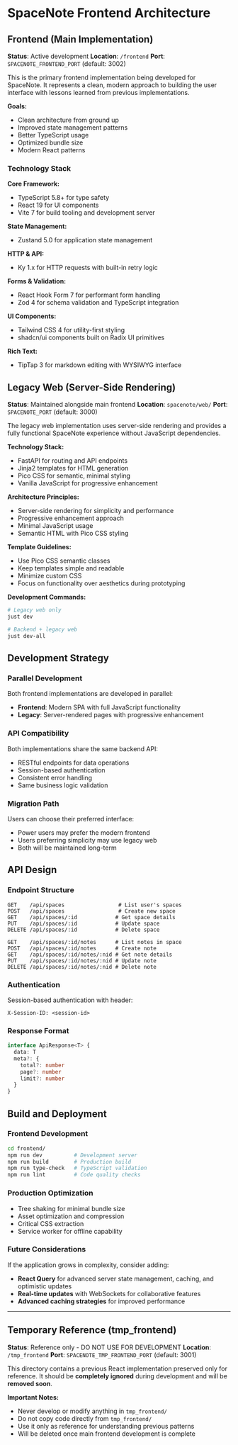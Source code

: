 # SpaceNote Frontend Architecture

## Frontend (Main Implementation)

**Status**: Active development
**Location**: `/frontend`
**Port**: `SPACENOTE_FRONTEND_PORT` (default: 3002)

This is the primary frontend implementation being developed for SpaceNote. It represents a clean, modern approach to building the user interface with lessons learned from previous implementations.

**Goals:**
- Clean architecture from ground up
- Improved state management patterns
- Better TypeScript usage
- Optimized bundle size
- Modern React patterns

### Technology Stack

**Core Framework:**
- TypeScript 5.8+ for type safety
- React 19 for UI components
- Vite 7 for build tooling and development server

**State Management:**
- Zustand 5.0 for application state management

**HTTP & API:**
- Ky 1.x for HTTP requests with built-in retry logic

**Forms & Validation:**
- React Hook Form 7 for performant form handling
- Zod 4 for schema validation and TypeScript integration

**UI Components:**
- Tailwind CSS 4 for utility-first styling
- shadcn/ui components built on Radix UI primitives

**Rich Text:**
- TipTap 3 for markdown editing with WYSIWYG interface


## Legacy Web (Server-Side Rendering)

**Status**: Maintained alongside main frontend
**Location**: `spacenote/web/`
**Port**: `SPACENOTE_PORT` (default: 3000)

The legacy web implementation uses server-side rendering and provides a fully functional SpaceNote experience without JavaScript dependencies.

**Technology Stack:**
- FastAPI for routing and API endpoints
- Jinja2 templates for HTML generation
- Pico CSS for semantic, minimal styling
- Vanilla JavaScript for progressive enhancement

**Architecture Principles:**
- Server-side rendering for simplicity and performance
- Progressive enhancement approach
- Minimal JavaScript usage
- Semantic HTML with Pico CSS styling

**Template Guidelines:**
- Use Pico CSS semantic classes
- Keep templates simple and readable
- Minimize custom CSS
- Focus on functionality over aesthetics during prototyping

**Development Commands:**
```bash
# Legacy web only
just dev

# Backend + legacy web
just dev-all
```

## Development Strategy

### Parallel Development
Both frontend implementations are developed in parallel:
- **Frontend**: Modern SPA with full JavaScript functionality
- **Legacy**: Server-rendered pages with progressive enhancement

### API Compatibility
Both implementations share the same backend API:
- RESTful endpoints for data operations
- Session-based authentication
- Consistent error handling
- Same business logic validation

### Migration Path
Users can choose their preferred interface:
- Power users may prefer the modern frontend
- Users preferring simplicity may use legacy web
- Both will be maintained long-term

## API Design

### Endpoint Structure
```
GET    /api/spaces                 # List user's spaces
POST   /api/spaces                 # Create new space
GET    /api/spaces/:id            # Get space details
PUT    /api/spaces/:id            # Update space
DELETE /api/spaces/:id            # Delete space

GET    /api/spaces/:id/notes      # List notes in space
POST   /api/spaces/:id/notes      # Create note
GET    /api/spaces/:id/notes/:nid # Get note details
PUT    /api/spaces/:id/notes/:nid # Update note
DELETE /api/spaces/:id/notes/:nid # Delete note
```

### Authentication
Session-based authentication with header:
```
X-Session-ID: <session-id>
```

### Response Format
```typescript
interface ApiResponse<T> {
  data: T
  meta?: {
    total?: number
    page?: number
    limit?: number
  }
}
```

## Build and Deployment

### Frontend Development
```bash
cd frontend/
npm run dev          # Development server
npm run build        # Production build
npm run type-check   # TypeScript validation
npm run lint         # Code quality checks
```

### Production Optimization
- Tree shaking for minimal bundle size
- Asset optimization and compression
- Critical CSS extraction
- Service worker for offline capability

### Future Considerations

If the application grows in complexity, consider adding:
- **React Query** for advanced server state management, caching, and optimistic updates
- **Real-time updates** with WebSockets for collaborative features
- **Advanced caching strategies** for improved performance

---

## Temporary Reference (tmp_frontend)

**Status**: Reference only - DO NOT USE FOR DEVELOPMENT
**Location**: `/tmp_frontend`
**Port**: `SPACENOTE_TMP_FRONTEND_PORT` (default: 3001)

This directory contains a previous React implementation preserved only for reference. It should be **completely ignored** during development and will be **removed soon**.

**Important Notes:**
- Never develop or modify anything in `tmp_frontend/`
- Do not copy code directly from `tmp_frontend/`
- Use it only as reference for understanding previous patterns
- Will be deleted once main frontend development is complete